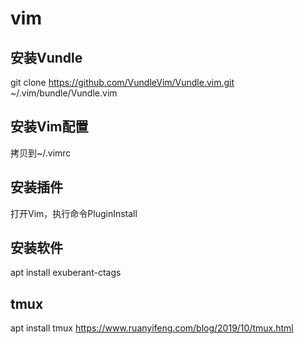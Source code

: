 # vim

## 安装Vundle
git clone https://github.com/VundleVim/Vundle.vim.git ~/.vim/bundle/Vundle.vim
## 安装Vim配置
拷贝到~/.vimrc
## 安装插件
打开Vim，执行命令PluginInstall
## 安装软件
apt install exuberant-ctags

## tmux
apt install tmux
https://www.ruanyifeng.com/blog/2019/10/tmux.html
